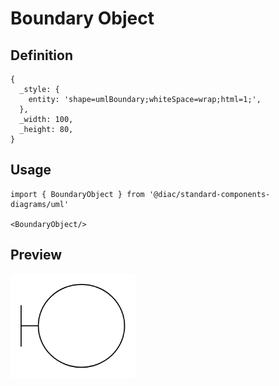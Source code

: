 # Boundary Object

## Definition

```
{
  _style: { 
    entity: 'shape=umlBoundary;whiteSpace=wrap;html=1;',
  },
  _width: 100,
  _height: 80,
}
```

## Usage

```
import { BoundaryObject } from '@diac/standard-components-diagrams/uml'

<BoundaryObject/>
```

## Preview

<img src="./boundary-object.png" width="200"/>
